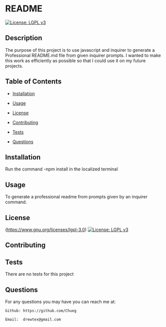 # README
[![License: LGPL v3](https://img.shields.io/badge/License-LGPL_v3-blue.svg)](https://www.gnu.org/licenses/lgpl-3.0) 


## Description

The purpose of this project is to use javascript and inquirer to generate a Professional README.md file from given inquirer prompts. I wanted to make this work as efficiently as possible so that I could use it on my future projects.

## Table of Contents

* [Installation](#installation)

* [Usage](#usage)

* [License](#license)

* [Contributing](#contributing)

* [Tests](#tests)

* [Questions](#questions)
## Installation


Run the command -npm install in the localized terminal

## Usage


To generate a professional readme from prompts given by an inquirer command.

## License


(https://www.gnu.org/licenses/lgpl-3.0) [![License: LGPL v3](https://img.shields.io/badge/License-LGPL_v3-blue.svg)](https://www.gnu.org/licenses/lgpl-3.0) 
## Contributing


## Tests

There are no tests for this project

## Questions



For any questions you may have you can reach me at:

    Github: https://github.com/Chueg

    Email:  drewtex@gmail.com


